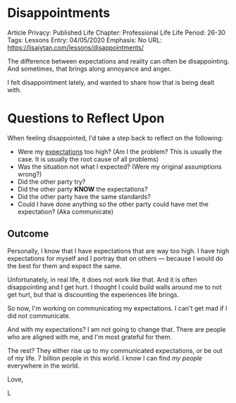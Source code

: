 # Disappointments

Article Privacy: Published
Life Chapter: Professional Life
Life Period: 26-30
Tags: Lessons
Entry: 04/05/2020
Emphasis: No
URL: https://lisajytan.com/lessons/disappointments/

The difference between expectations and reality can often be disappointing. And sometimes, that brings along annoyance and anger. 

I felt disappointment lately, and wanted to share how that is being dealt with. 

# Questions to Reflect Upon

When feeling disappointed, I'd take a step back to reflect on the following: 

- Were my [expectations](https://lisajytan.com/lessons/expectations/) too high? (Am I the problem? This is usually the case. It is usually the root cause of all problems)
- Was the situation not what I expected? (Were my original assumptions wrong?)
- Did the other party try?
- Did the other party **KNOW** the expectations?
- Did the other party have the same standards?
- Could I have done anything so the other party could have met the expectation? (Aka communicate)

## Outcome

Personally, I know that I have expectations that are way too high. I have high expectations for myself and I portray that on others — because I would do the best for them and expect the same. 

Unfortunately, in real life, it does not work like that. And it is often disappointing and I get hurt. I thought I could build walls around me to not get hurt, but that is discounting the experiences life brings. 

So now, I'm working on communicating my expectations. I can't get mad if I did not communicate. 

And with my expectations? I am not going to change that. There are people who are aligned with me, and I'm most grateful for them. 

The rest? They either rise up to my communicated expectations, or be out of my life. 7 billion people in this world. I know I can find *my people* everywhere in the world. 

Love,

L